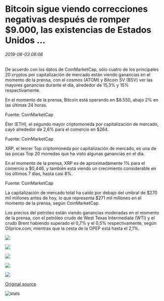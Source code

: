 # Bitcoin sigue viendo correcciones negativas después de romper $9.000, las existencias de Estados Unidos ...

###### 2019-06-03 08:06

De acuerdo con los datos de CoinMarketCap, sólo cuatro de los principales 20 cryptos por capitalización de mercado están viendo ganancias en el momento de la prensa, con el cosmos (ATOM) y Bitcoin SV (BSV) ver las mayores ganancias durante el día, alrededor de 15,3% y 15% respectivamente.

En el momento de la prensa, Bitcoin está operando en $8.550, abajo 2% en las últimas 24 horas.

Fuente: CoinMarketCap

Éter (ETH), el segundo mayor criptomoneda por capitalización de mercado, cayó alrededor de 2,6% para el comercio en $264.

Fuente: CoinMarketCap

XRP, el tercer Top criptomoneda por capitalización de mercado, es una de las pocas Top 20 monedas que ha visto algunas ganancias en el día.

En el momento de la prensa, XRP es de aproximadamente 1% para el comercio a $0,446, y también está viendo un crecimiento considerable en los últimos 7 días, hasta casi 8%.

Fuente: CoinMarketCap

La capitalización de mercado total ha caído por debajo del umbral de $270 mil millones antes de hoy, lo que representa $271 mil millones en el momento de la prensa, según CoinMarketCap.

Los precios del petróleo están viendo ganancias moderadas en el momento de la prensa, con el petróleo crudo de West Texas Intermediate (WTI) y el crudo Brent habiendo superado el 0,7% y el 0,5% respectivamente, según Oilprice.com, mientras que la cesta de la OPEP está hasta el 2,1%.

![](https://s3.cointelegraph.com/storage/uploads/view/0cfbd9849bfbf2fd12f27fcea5a6a1e5.jpg)

![](https://s3.cointelegraph.com/storage/uploads/view/c0ad9add400464c16b95fdb43d82f66f.jpg)

![](https://s3.cointelegraph.com/storage/uploads/view/e2d11fab251198dc1ab8a7edb5b1a40f.jpg)

![](https://s3.cointelegraph.com/storage/uploads/view/b12a19a384bc106a024b8bfc64447e0d.jpg)

![](https://s3.cointelegraph.com/storage/uploads/view/d7fd6f16e94ceb85b1cd745dce062617.jpg)

[Original source](https://cointelegraph.com/news/bitcoin-continues-to-see-negative-corrections-after-breaking-9-000-us-stocks-tumble)

![stats](https://c.statcounter.com/11760860/0/a89fa40b/1/ "stats")